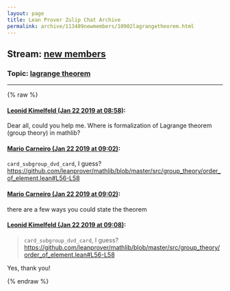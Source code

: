```yaml
---
layout: page
title: Lean Prover Zulip Chat Archive 
permalink: archive/113489newmembers/10902lagrangetheorem.html
---
```


## Stream: [new members](index.html)
### Topic: [lagrange theorem](10902lagrangetheorem.html)

---


{% raw %}
#### [ Leonid Kimelfeld (Jan 22 2019 at 08:58)](https://leanprover.zulipchat.com/#narrow/stream/113489-new%20members/topic/lagrange%20theorem/near/156586958):
<p>Dear all, could you help me. Where is formalization of Lagrange theorem (group theory) in mathlib?</p>

#### [ Mario Carneiro (Jan 22 2019 at 09:02)](https://leanprover.zulipchat.com/#narrow/stream/113489-new%20members/topic/lagrange%20theorem/near/156587176):
<p><code>card_subgroup_dvd_card</code>, I guess? <a href="https://github.com/leanprover/mathlib/blob/master/src/group_theory/order_of_element.lean#L56-L58" target="_blank" title="https://github.com/leanprover/mathlib/blob/master/src/group_theory/order_of_element.lean#L56-L58">https://github.com/leanprover/mathlib/blob/master/src/group_theory/order_of_element.lean#L56-L58</a></p>

#### [ Mario Carneiro (Jan 22 2019 at 09:02)](https://leanprover.zulipchat.com/#narrow/stream/113489-new%20members/topic/lagrange%20theorem/near/156587186):
<p>there are a few ways you could state the theorem</p>

#### [ Leonid Kimelfeld (Jan 22 2019 at 09:08)](https://leanprover.zulipchat.com/#narrow/stream/113489-new%20members/topic/lagrange%20theorem/near/156587441):
<blockquote>
<p><code>card_subgroup_dvd_card</code>, I guess? <a href="https://github.com/leanprover/mathlib/blob/master/src/group_theory/order_of_element.lean#L56-L58" target="_blank" title="https://github.com/leanprover/mathlib/blob/master/src/group_theory/order_of_element.lean#L56-L58">https://github.com/leanprover/mathlib/blob/master/src/group_theory/order_of_element.lean#L56-L58</a></p>
</blockquote>
<p>Yes, thank you!</p>


{% endraw %}
